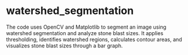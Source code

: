 # watershed_segmentation
The code uses OpenCV and Matplotlib to segment an image using watershed segmentation and analyze stone blast sizes. It applies thresholding, identifies watershed regions, calculates contour areas, and visualizes stone blast sizes through a bar graph.
